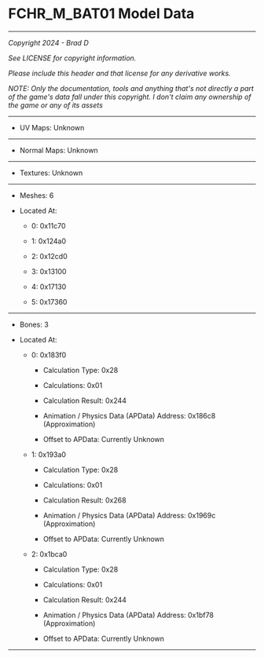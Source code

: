 # FCHR_M_BAT01 Model Data

---

*Copyright 2024 - Brad D*

*See LICENSE for copyright information.*

*Please include this header and that license for any derivative works.*

*NOTE: Only the documentation, tools and anything that's not directly a part of the game's data fall under this copyright. I don't claim any ownership of the game or any of its assets*

---


* UV Maps: Unknown

---

* Normal Maps: Unknown

---

* Textures: Unknown

---

* Meshes: 6

* Located At:

  * 0: 0x11c70

  * 1: 0x124a0

  * 2: 0x12cd0

  * 3: 0x13100

  * 4: 0x17130

  * 5: 0x17360

---

* Bones: 3

* Located At:

  * 0: 0x183f0

    * Calculation Type: 0x28

    * Calculations: 0x01

    * Calculation Result: 0x244

    * Animation / Physics Data (APData) Address: 0x186c8 (Approximation)

    * Offset to APData: Currently Unknown

  * 1: 0x193a0

    * Calculation Type: 0x28

    * Calculations: 0x01

    * Calculation Result: 0x268

    * Animation / Physics Data (APData) Address: 0x1969c (Approximation)

    * Offset to APData: Currently Unknown

  * 2: 0x1bca0

    * Calculation Type: 0x28

    * Calculations: 0x01

    * Calculation Result: 0x244

    * Animation / Physics Data (APData) Address: 0x1bf78 (Approximation)

    * Offset to APData: Currently Unknown

---

